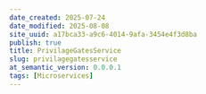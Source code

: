 ```yaml
---
date_created: 2025-07-24
date_modified: 2025-08-08
site_uuid: a17bca33-a9c6-4014-9afa-3454e4f3d8ba
publish: true
title: PrivilageGatesService
slug: privilagegatesservice
at_semantic_version: 0.0.0.1
tags: [Microservices]
---
```

